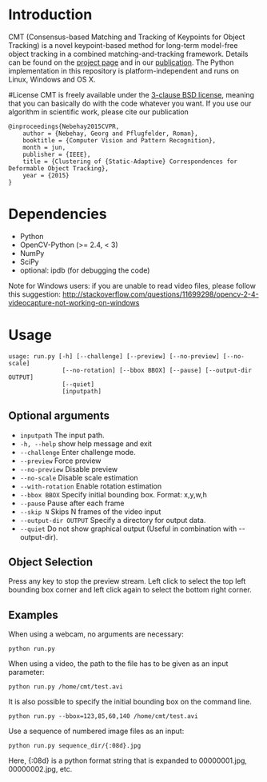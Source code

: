 # Introduction
CMT (Consensus-based Matching and Tracking of Keypoints for Object Tracking) is
a novel keypoint-based method for long-term model-free object tracking in a
combined matching-and-tracking framework.
Details can be found on the [project page](http://www.gnebehay.com/cmt)
and in our [publication](http://www.gnebehay.com/publications/wacv_2014/wacv_2014.pdf).
The Python implementation in this repository is platform-independent and runs
on Linux, Windows and OS X.

#License
CMT is freely available under the [3-clause BSD license][1],
meaning that you can basically do with the code whatever you want.
If you use our algorithm in scientific work, please cite our publication
```
@inproceedings{Nebehay2015CVPR,
    author = {Nebehay, Georg and Pflugfelder, Roman},
    booktitle = {Computer Vision and Pattern Recognition},
    month = jun,
    publisher = {IEEE},
    title = {Clustering of {Static-Adaptive} Correspondences for Deformable Object Tracking},
    year = {2015}
}
```

# Dependencies
* Python
* OpenCV-Python (>= 2.4, < 3)
* NumPy
* SciPy
* optional: ipdb (for debugging the code)

Note for Windows users: if you are unable to read video files, please follow this suggestion: http://stackoverflow.com/questions/11699298/opencv-2-4-videocapture-not-working-on-windows

# Usage
```
usage: run.py [-h] [--challenge] [--preview] [--no-preview] [--no-scale]
               [--no-rotation] [--bbox BBOX] [--pause] [--output-dir OUTPUT]
               [--quiet]
               [inputpath]
```

## Optional arguments
* `inputpath` The input path.
* `-h, --help` show help message and exit
* `--challenge` Enter challenge mode.
* `--preview` Force preview
* `--no-preview` Disable preview
* `--no-scale` Disable scale estimation
* `--with-rotation` Enable rotation estimation
* `--bbox BBOX` Specify initial bounding box. Format: x,y,w,h
* `--pause` Pause after each frame
* `--skip N` Skips N frames of the video input
* `--output-dir OUTPUT` Specify a directory for output data.
* `--quiet` Do not show graphical output (Useful in combination with --output-dir).

## Object Selection
Press any key to stop the preview stream. Left click to select the
top left bounding box corner and left click again to select the bottom right corner.

## Examples
When using a webcam, no arguments are necessary:
```
python run.py
```

When using a video, the path to the file has to be given as an input parameter:
```
python run.py /home/cmt/test.avi
```

It is also possible to specify the initial bounding box on the command line.
```
python run.py --bbox=123,85,60,140 /home/cmt/test.avi
```

Use a sequence of numbered image files as an input:
```
python run.py sequence_dir/{:08d}.jpg
```
Here, {:08d} is a python format string that is expanded to 00000001.jpg, 00000002.jpg, etc.

[1]: http://en.wikipedia.org/wiki/BSD_licenses#3-clause_license_.28.22Revised_BSD_License.22.2C_.22New_BSD_License.22.2C_or_.22Modified_BSD_License.22.29
